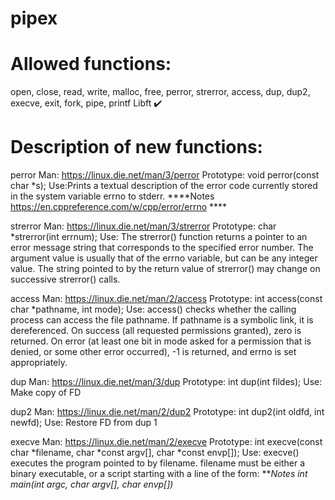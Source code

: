 # pipex

# Allowed functions:
open, close, read, write,
malloc, free, perror,
strerror, access, dup, dup2,
execve, exit, fork, pipe, printf
Libft ✔️

# Description of new functions:
perror
Man: https://linux.die.net/man/3/perror
Prototype: void perror(const char *s);
Use:Prints a textual description of the error code currently stored in the system variable errno to stderr.
****Notes https://en.cppreference.com/w/cpp/error/errno ****

strerror
Man: https://linux.die.net/man/3/strerror
Prototype: char *strerror(int errnum);
Use: The strerror() function returns a pointer to an error message string that corresponds to the specified error number. The argument value is usually that of the errno variable, but can be any integer value. The string pointed to by the return value of strerror() may change on successive strerror() calls.

access
Man: https://linux.die.net/man/2/access
Prototype: int access(const char *pathname, int mode);
Use:
access() checks whether the calling process can access the file pathname. If pathname is a symbolic link, it is dereferenced.
On success (all requested permissions granted), zero is returned. On error (at least one bit in mode asked for a permission that is denied, or some other error occurred), -1 is returned, and errno is set appropriately.

dup
Man: https://linux.die.net/man/3/dup
Prototype: int dup(int fildes);
Use: Make copy of FD

dup2
Man: https://linux.die.net/man/2/dup2
Prototype: int dup2(int oldfd, int newfd);
Use: Restore FD from dup 1

execve
Man: https://linux.die.net/man/2/execve
Prototype: int execve(const char *filename, char *const argv[], char *const envp[]);
Use: execve() executes the program pointed to by filename. filename must be either a binary executable, or a script starting with a line of the form:
***Notes int main(int argc, char *argv[], char *envp[])***

